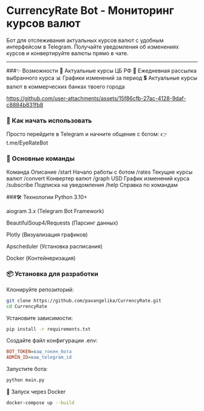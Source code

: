 # CurrencyRate Bot - Мониторинг курсов валют
Бот для отслеживания актуальных курсов валют с удобным интерфейсом в Telegram. Получайте уведомления об изменениях курсов и конвертируйте валюты прямо в чате.
<hr>
###✨ Возможности
🔔 Актуальные курсы ЦБ РФ
📩 Ежедневная рассылка выбранного курса
📊 Графики изменений за период
💲 Актуальные курсы валют в коммерческих банках твоего города

https://github.com/user-attachments/assets/15f86cfb-27ac-4128-9daf-c8884b831fb8

### 🚀 Как начать использовать
Просто перейдите в Telegram и начните общение с ботом:
👉 t.me/EyeRateBot

### 📌 Основные команды
Команда	Описание
/start	Начало работы с ботом
/rates	Текущие курсы валют
/convert	Конвертер валют
/graph USD	График изменений курса
/subscribe	Подписка на уведомления
/help	Справка по командам

###🛠 Технологии
Python 3.10+

aiogram 3.x (Telegram Bot Framework)

BeautifulSoup4/Requests (Парсинг данных)

Plotly (Визуализация графиков)

Apscheduler (Установка расписания)

Docker (Контейнеризация)

### 📦 Установка для разработки
Клонируйте репозиторий:

```bash
git clone https://github.com/pavangelika/CurrencyRate.git
cd CurrencyRate
```
Установите зависимости:
```bash
pip install -r requirements.txt
```
Создайте файл конфигурации .env:

```ini
BOT_TOKEN=ваш_токен_бота
ADMIN_ID=ваш_telegram_id
```
Запустите бота:
```bash
python main.py
```
🐳 Запуск через Docker
```bash
docker-compose up --build
```

